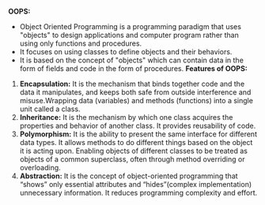 **OOPS:**
- Object Oriented Programming is a programming paradigm that uses "objects" to design applications and computer program rather than using only functions and procedures.
- It focuses on using classes to define objects and their behaviors.
- It is based on the concept of "objects" which can contain data in the form of fields and code in the form of procedures.
**Features of OOPS:**
1. **Encapsulation:** It is the mechanism that binds together code and the data it manipulates, and keeps both safe from outside interference and misuse.Wrapping data (variables) and methods (functions) into a single unit called a class.
2. **Inheritance:** It is the mechanism by which one class acquires the properties and behavior of another class. It provides reusability of code.
3. **Polymorphism:** It is the ability to present the same interface for different data types. It allows methods to do different things based on the object it is acting upon.  Enabling objects of different classes to be treated as objects of a common superclass, often through method overriding or overloading.
4. **Abstraction:** It is the concept of object-oriented programming that “shows” only essential attributes and “hides”(complex implementation) unnecessary information. It reduces programming complexity and effort.